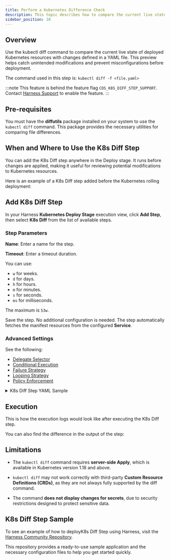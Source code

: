 ```yaml
---
title: Perform a Kubernetes Difference Check
description: This topic describes how to compare the current live state deployed Kubernetes resources with the changes defined in a YAML.
sidebar_position: 10
---
```


## Overview

Use the kubectl diff command to compare the current live state of deployed Kubernetes resources with changes defined in a YAML file. This preview helps catch unintended modifications and prevent misconfigurations before deployment.

The command used in this step is: `kubectl diff -f <file.yaml>`

:::note
This feature is behind the feature flag `CDS_K8S_DIFF_STEP_SUPPORT`. Contact [Harness Support](mailto:support@harness.io) to enable the feature.
:::

## Pre-requisites

You must have the **diffutils** package installed on your system to use the `kubectl diff` command. This package provides the necessary utilities for comparing file differences.

## When and Where to Use the K8s Diff Step

You can add the K8s Diff step anywhere in the Deploy stage. It runs before changes are applied, making it useful for reviewing potential modifications to Kubernetes resources.

Here is an example of a K8s Diff step added before the Kubernetes rolling deployment:

<div align="center">
  <DocImage path={require('./static/k8s-diff-1.png')} width="60%" height="60%" title="Click to view full size image" />
</div>

## Add K8s Diff Step

In your Harness **Kubernetes Deploy Stage** execution view, click **Add Step**, then select **K8s Diff** from the list of available steps.

<div align="center">
  <DocImage path={require('./static/k8s-diff-2.png')} width="50%" height="50%" title="Click to view full size image" />
</div>

### Step Parameters

**Name**: Enter a name for the step.

**Timeout**: Enter a timeout duration.

You can use:

- `w` for weeks.
- `d` for days.
- `h` for hours.
- `m` for minutes.
- `s` for seconds.
- `ms` for milliseconds.

The maximum is `53w`. 

Save the step. No additional configuration is needed. The step automatically fetches the manifest resources from the configured **Service**.

### Advanced Settings

See the following:

* [Delegate Selector](/docs/platform/delegates/manage-delegates/select-delegates-with-selectors)
* [Conditional Execution](/docs/platform/pipelines/step-skip-condition-settings)
* [Failure Strategy](/docs/platform/pipelines/failure-handling/define-a-failure-strategy-on-stages-and-steps)
* [Looping Strategy](/docs/platform/pipelines/looping-strategies/looping-strategies-matrix-repeat-and-parallelism)
* [Policy Enforcement](/docs/platform/governance/policy-as-code/harness-governance-overview)

<details>
<summary>K8s Diff Step YAML Sample</summary>

```yaml
- step:
    type: K8sDiff
    name: K8sDiff
    identifier: K8sDiff
    spec: {}
    timeout: 10m
```
</details>

## Execution

This is how the execution logs would look like after executing the K8s Diff step.

<div align="center">
  <DocImage path={require('./static/k8s-diff-3.png')} width="60%" height="60%" title="Click to view full size image" />
</div>

You can also find the difference in the output of the step:

<div align="center">
  <DocImage path={require('./static/k8s-diff-4.png')} width="60%" height="60%" title="Click to view full size image" />
</div>

## Limitations

- The `kubectl diff` command requires **server-side Apply**, which is available in Kubernetes version 1.18 and above.

- `kubectl diff` may not work correctly with third-party **Custom Resource Definitions (CRDs)**, as they are not always fully supported by the diff command.

- The command **does not display changes for secrets**, due to security restrictions designed to protect sensitive data.

## K8s Diff Step Sample

To see an example of how to deployK8s Diff Step using Harness, visit the [Harness Community Repository](https://github.com/harness-community/harnesscd-example-apps/tree/master/kubernetes-steps/diff-step).

This repository provides a ready-to-use sample application and the necessary configuration files to help you get started quickly.